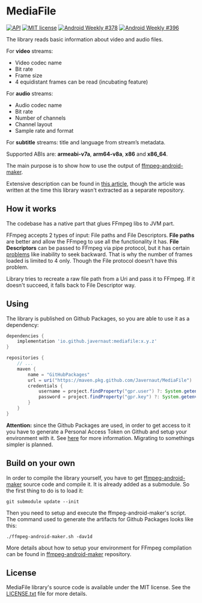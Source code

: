 # MediaFile

[![API](https://img.shields.io/badge/API-16%2B-brightgreen.svg?style=flat)](https://android-arsenal.com/api?level=16)
[![MIT license](http://img.shields.io/badge/license-MIT-blue.svg)](https://github.com/Javernaut/WhatTheCodec/blob/master/LICENSE.txt)
[![Android Weekly #378](https://androidweekly.net/issues/issue-378/badge)](https://androidweekly.net/issues/issue-378)
[![Android Weekly #396](https://androidweekly.net/issues/issue-396/badge)](https://androidweekly.net/issues/issue-396)

The library reads basic information about video and audio files.

For **video** streams:
* Video codec name
* Bit rate
* Frame size
* 4 equidistant frames can be read (incubating feature)

For **audio** streams:
* Audio codec name
* Bit rate
* Number of channels
* Channel layout
* Sample rate and format

For **subtitle** streams: title and language from stream’s metadata.

Supported ABIs are: **armeabi-v7a**, **arm64-v8a**, **x86** and **x86_64**.

The main purpose is to show how to use the output of [ffmpeg-android-maker](https://github.com/Javernaut/ffmpeg-android-maker).

Extensive description can be found in [this article](https://proandroiddev.com/a-story-about-ffmpeg-in-android-part-ii-integration-55fb217251f0), though the article was written at the time this library wasn't extracted as a separate repository.

## How it works

The codebase has a native part that glues FFmpeg libs to JVM part.  

FFmpeg accepts 2 types of input: File paths and File Descriptors. **File paths** are better and allow the FFmpeg to use all the functionality it has. **File Descriptors** can be passed to FFmpeg via pipe protocol, but it has certain [problems](https://ffmpeg.org/ffmpeg-protocols.html#pipe) like inability to seek backward. That is why the number of frames loaded is limited to 4 only. Though the File protocol doesn't have this problem.

Library tries to recreate a raw file path from a Uri and pass it to FFmpeg. If it doesn't succeed, it falls back to File Descriptor way.

## Using

The library is published on Github Packages, so you are able to use it as a dependency:

```groovy
dependencies {
    implementation 'io.github.javernaut:mediafile:x.y.z'
}

repositories {
    // ...
    maven {
        name = "GitHubPackages"
        url = uri("https://maven.pkg.github.com/Javernaut/MediaFile")
        credentials {
            username = project.findProperty("gpr.user") ?: System.getenv("USERNAME")
            password = project.findProperty("gpr.key") ?: System.getenv("TOKEN")
        }
    }
}
```

**Attention:** since the Github Packages are used, in order to get access to it you have to generate a Personal Access Token on Github and setup your environment with it. See [here](https://docs.github.com/en/packages/working-with-a-github-packages-registry/working-with-the-gradle-registry) for more information. Migrating to somethings simpler is planned.

## Build on your own

In order to compile the library yourself, you have to get [ffmpeg-android-maker](https://github.com/Javernaut/ffmpeg-android-maker) source code and compile it. It is already added as a submodule. So the first thing to do is to load it:

`git submodule update --init`  

Then you need to setup and execute the ffmpeg-android-maker's script. The command used to generate the artifacts for Github Packages looks like this:

`./ffmpeg-android-maker.sh -dav1d`

More details about how to setup your environment for FFmpeg compilation can be found in [ffmpeg-android-maker](https://github.com/Javernaut/ffmpeg-android-maker) repository.

## License

MediaFile library's source code is available under the MIT license. See the [LICENSE.txt](https://github.com/Javernaut/MediaFile/blob/master/LICENSE.txt) file for more details.
